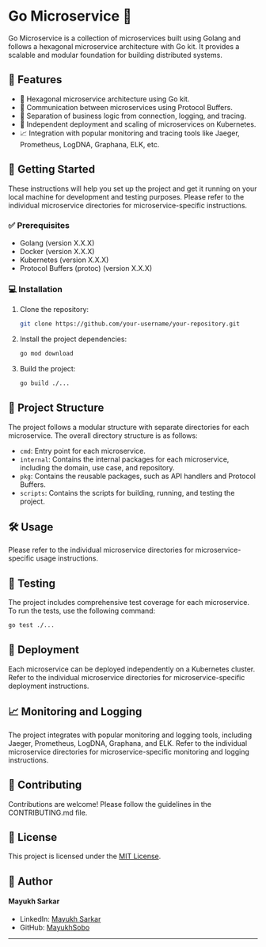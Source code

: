 # Go Microservice :rocket:

Go Microservice is a collection of microservices built using Golang and follows a hexagonal microservice architecture with Go kit. It provides a scalable and modular foundation for building distributed systems.

## :star2: Features

- :diamond_shape_with_a_dot_inside: Hexagonal microservice architecture using Go kit.
- :speech_balloon: Communication between microservices using Protocol Buffers.
- :electric_plug: Separation of business logic from connection, logging, and tracing.
- :rocket: Independent deployment and scaling of microservices on Kubernetes.
- :chart_with_upwards_trend: Integration with popular monitoring and tracing tools like Jaeger, Prometheus, LogDNA, Graphana, ELK, etc.

## :rocket: Getting Started

These instructions will help you set up the project and get it running on your local machine for development and testing purposes. Please refer to the individual microservice directories for microservice-specific instructions.

### :white_check_mark: Prerequisites

- Golang (version X.X.X)
- Docker (version X.X.X)
- Kubernetes (version X.X.X)
- Protocol Buffers (protoc) (version X.X.X)

### :computer: Installation

1. Clone the repository:

   ```bash
   git clone https://github.com/your-username/your-repository.git
   ```

2. Install the project dependencies:

   ```bash
   go mod download
   ```

3. Build the project:

   ```bash
   go build ./...
   ```

## :file_folder: Project Structure

The project follows a modular structure with separate directories for each microservice. The overall directory structure is as follows:

- `cmd`: Entry point for each microservice.
- `internal`: Contains the internal packages for each microservice, including the domain, use case, and repository.
- `pkg`: Contains the reusable packages, such as API handlers and Protocol Buffers.
- `scripts`: Contains the scripts for building, running, and testing the project.

## :hammer_and_wrench: Usage

Please refer to the individual microservice directories for microservice-specific usage instructions.

## :test_tube: Testing

The project includes comprehensive test coverage for each microservice. To run the tests, use the following command:

```bash
go test ./...
```

## :rocket: Deployment

Each microservice can be deployed independently on a Kubernetes cluster. Refer to the individual microservice directories for microservice-specific deployment instructions.

## :chart_with_upwards_trend: Monitoring and Logging

The project integrates with popular monitoring and logging tools, including Jaeger, Prometheus, LogDNA, Graphana, and ELK. Refer to the individual microservice directories for microservice-specific monitoring and logging instructions.

## :busts_in_silhouette: Contributing

Contributions are welcome! Please follow the guidelines in the CONTRIBUTING.md file.

## :page_facing_up: License

This project is licensed under the [MIT License](LICENSE).

## :raising_hand: Author

#### Mayukh Sarkar

- LinkedIn: [Mayukh Sarkar](https://linkedin.com/in/mayukhsarkar)
- GitHub: [MayukhSobo](https://github.com/MayukhSobo)

---
